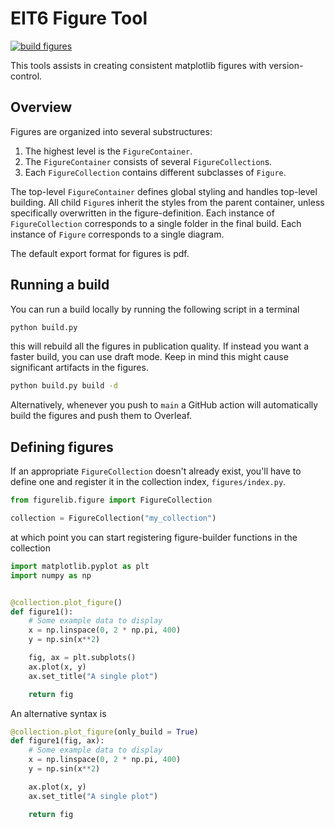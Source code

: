 # EIT6 Figure Tool
[![build figures](https://github.com/EIT6-Beacon/figure_tool/actions/workflows/build.yml/badge.svg)](https://github.com/EIT6-Beacon/figure_tool/actions/workflows/build.yml)

This tools assists in creating consistent matplotlib figures with version-control. 

## Overview

Figures are organized into several substructures:

1. The highest level is the `FigureContainer`.
2. The `FigureContainer` consists of several `FigureCollection`s.
3. Each `FigureCollection` contains different subclasses of `Figure`.

The top-level `FigureContainer` defines global styling and handles top-level building. All child `Figure`s inherit the styles from the parent container, unless specifically overwritten in the figure-definition. Each instance of `FigureCollection` corresponds to a single folder in the final build. Each instance of `Figure` corresponds to a single diagram.

The default export format for figures is pdf.

## Running a build

You can run a build locally by running the following script in a terminal

```bash
python build.py
```

this will rebuild all the figures in publication quality. If instead you want a faster build, you can use draft mode. Keep in mind this might cause significant artifacts in the figures.

```bash
python build.py build -d
```

Alternatively, whenever you push to `main` a GitHub action will automatically build the figures and push them to Overleaf.


## Defining figures

If an appropriate `FigureCollection` doesn't already exist, you'll have to define one and register it in the collection index, `figures/index.py`.

```python
from figurelib.figure import FigureCollection

collection = FigureCollection("my_collection")
```

at which point you can start registering figure-builder functions in the collection

```python
import matplotlib.pyplot as plt
import numpy as np


@collection.plot_figure()
def figure1():
    # Some example data to display
    x = np.linspace(0, 2 * np.pi, 400)
    y = np.sin(x**2)

    fig, ax = plt.subplots()
    ax.plot(x, y)
    ax.set_title("A single plot")

    return fig
```

An alternative syntax is

```python
@collection.plot_figure(only_build = True)
def figure1(fig, ax):
    # Some example data to display
    x = np.linspace(0, 2 * np.pi, 400)
    y = np.sin(x**2)

    ax.plot(x, y)
    ax.set_title("A single plot")

    return fig
```
